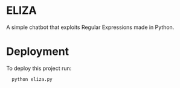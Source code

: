 
# ELIZA

A simple chatbot that exploits Regular Expressions made in Python. 

# Deployment

To deploy this project run:

```bash
  python eliza.py
```
